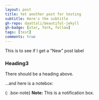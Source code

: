 ```yaml
---
layout: post
title: Yet another post for testing
subtitle: Here's the subtitle
gh-repo: daattali/beautiful-jekyll
gh-badge: [star, fork, follow]
tags: [test]
comments: true
---
```


This is to see if I get a "New" post label


### Heading3
There should be a heading above.

...and here is a notebox:

{: .box-note}
**Note:** This is a notification box.